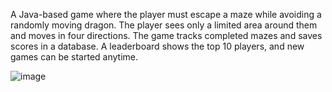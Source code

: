 A Java-based game where the player must escape a maze while avoiding a randomly moving dragon. The player sees only a limited area around them and moves in four directions. The game tracks completed mazes and saves scores in a database. A leaderboard shows the top 10 players, and new games can be started anytime.

![image](https://github.com/user-attachments/assets/b1ebf5c0-9c5f-4a12-a325-bf48fde9332c)
